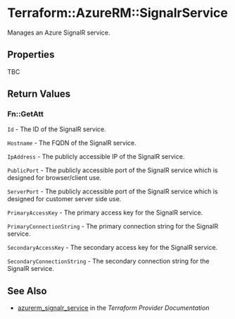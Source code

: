 # Terraform::AzureRM::SignalrService

Manages an Azure SignalR service.

## Properties

TBC

## Return Values

### Fn::GetAtt

`Id` - The ID of the SignalR service.

`Hostname` - The FQDN of the SignalR service.

`IpAddress` - The publicly accessible IP of the SignalR service.

`PublicPort` - The publicly accessible port of the SignalR service which is designed for browser/client use.

`ServerPort` - The publicly accessible port of the SignalR service which is designed for customer server side use.

`PrimaryAccessKey` - The primary access key for the SignalR service.

`PrimaryConnectionString` - The primary connection string for the SignalR service.

`SecondaryAccessKey` - The secondary access key for the SignalR service.

`SecondaryConnectionString` - The secondary connection string for the SignalR service.

## See Also

* [azurerm_signalr_service](https://www.terraform.io/docs/providers/azurerm/r/signalr_service.html) in the _Terraform Provider Documentation_